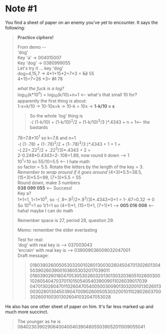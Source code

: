 # Note \#1

You find a sheet of paper on an enemy you've yet to encounter. It says the following:

> **Practice ciphers!**  
>  
> From demo --  
> 'dog'  
> Key 'a' -> 004015007    
> Key 'dog' -> 0380999055  
> Let's try it ... key 'dog'  
> dog=4,15,7 -> 4\*1+15\*2+7\*3 = ~~52~~ 55  
> 4+15+7=26 \*3= ~~81~~ 78
>  
> *what the fuck is a log?*  
> log<sub>10</sub>(k\*10<sup>n</sup>) = log<sub>10</sub>(k/10)+n+1 <-- what's that small 10 for?  
> apparently the first thing is about:  
> 1-x=k/10 -> 10-10x=k -> 10-k = 10x -> **1-k/10 = x**
>  
>> So the whole 'log' thing is   
>> -( (1-k/10) + (1-k/10)<sup>2</sup>/2 + (1-k/10)<sup>3</sup>/3 )\*.4343 + n + 1<-- the bastards
>  
> 78=7.8\*10<sup>1</sup> so k=7.8 and n=1  
> -( (1-.78) + (1-.78)<sup>2</sup>/2 + (1-.78)<sup>3</sup>/3 )\*.4343 + 1 + 1 =  
> -(.22+.22<sup>2</sup>/2 + .22<sup>3</sup>/3)\*.4343 + 2 =  
> 2-0.248\*0.4343=2-.108=1.89, now round it down --> 1  
> 10<sup>1</sup>=10 so 55/10=5.5 <-- I hate math  
> so factor = 5.5.
> Rotate the letters by the length of the key = 3. *Remember to wrap around if it goes around*
> (4+3)\*5.5=38.5, (15+3)\*5.5=99, (7+3)\*5.5 = 55  
> Round down, make 3 numbers  
> **038 099 055** <-- Success!  
> Key a?  
> 1\*1=1, 1=1\*10<sup>0</sup>, so -( .9+.9<sup>2</sup>/2+.9<sup>3</sup>/3)\*.4343+0+1 = 1-.67=0.32 -> 0  
> So 10<sup>0</sup>=1 so 1/1=1 so (4+1)\*1, (15+1)\*1, (7+1)\*1 --> **005 016 008** <-- haha! maybe I can do math
>  
> Remember space is 27, period 28, question 29.
>  
> Memo: remember the elder everlasting  
>  
> Test for real:  
> 'dog' with real key is --> 037003043  
> 'ercrain' with real key is --> 039009036009032047001  
> Draft message:  
>> 018039026005053032001026013003026045047013026013045039026039001036053032017039011  
>> 018039026018047053053026032013013032036051026003001026054047037011015054054039009011026039017039  
>> 047013026047011026047054005003009013032001013026013003026013045039047009026005053032001011028026037003026001003013026041032047053028


He also has one other sheet of paper on him. It's far less marked up and much more succinct.


> The younger as he is  
> 064023039029064004004039048055039052011009055041
